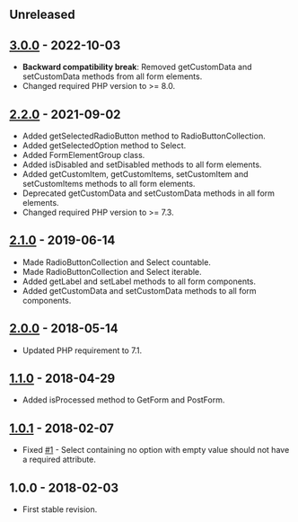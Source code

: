 ## Unreleased

## [3.0.0] - 2022-10-03
- **Backward compatibility break**: Removed getCustomData and setCustomData methods from all form elements.
- Changed required PHP version to >= 8.0.

## [2.2.0] - 2021-09-02
- Added getSelectedRadioButton method to RadioButtonCollection.
- Added getSelectedOption method to Select.
- Added FormElementGroup class.
- Added isDisabled and setDisabled methods to all form elements.
- Added getCustomItem, getCustomItems, setCustomItem and setCustomItems methods to all form elements.
- Deprecated getCustomData and setCustomData methods in all form elements.
- Changed required PHP version to >= 7.3.

## [2.1.0] - 2019-06-14
- Made RadioButtonCollection and Select countable.
- Made RadioButtonCollection and Select iterable.
- Added getLabel and setLabel methods to all form components.
- Added getCustomData and setCustomData methods to all form components.

## [2.0.0] - 2018-05-14
- Updated PHP requirement to 7.1.

## [1.1.0] - 2018-04-29
- Added isProcessed method to GetForm and PostForm.

## [1.0.1] - 2018-02-07
- Fixed [#1](https://github.com/themichaelhall/bluemvc-forms/issues/1) - Select containing no option with empty value should not have a required attribute.

## 1.0.0 - 2018-02-03
- First stable revision.

[3.0.0]: https://github.com/themichaelhall/bluemvc-forms/compare/v2.2.0...v3.0.0
[2.2.0]: https://github.com/themichaelhall/bluemvc-forms/compare/v2.1.0...v2.2.0
[2.1.0]: https://github.com/themichaelhall/bluemvc-forms/compare/v2.0.0...v2.1.0
[2.0.0]: https://github.com/themichaelhall/bluemvc-forms/compare/v1.1.0...v2.0.0
[1.1.0]: https://github.com/themichaelhall/bluemvc-forms/compare/v1.0.1...v1.1.0
[1.0.1]: https://github.com/themichaelhall/bluemvc-forms/compare/v1.0.0...v1.0.1
